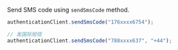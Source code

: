 Send SMS code using `sendSmsCode` method.

```javascript
authenticationClient.sendSmsCode("176xxxx6754");

// 发国际短信
authenticationClient.sendSmsCode("788xxxx637", "+44");
```

